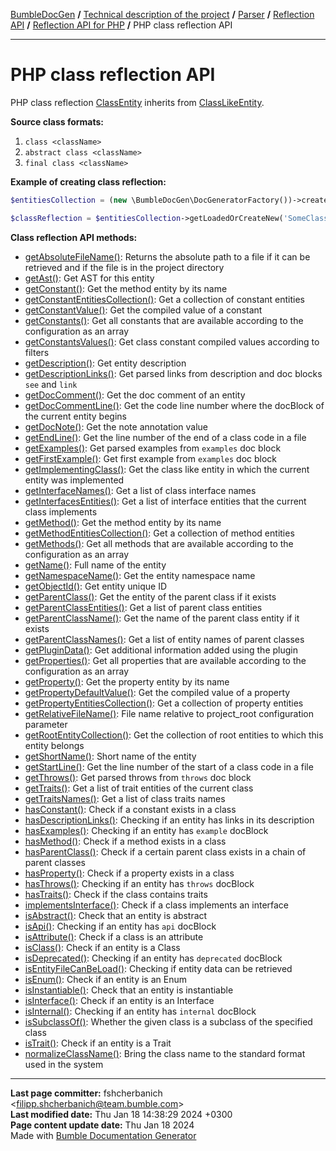 [BumbleDocGen](/docs/README.md) **/**
[Technical description of the project](/docs/tech/readme.md) **/**
[Parser](/docs/tech/02_parser/readme.md) **/**
[Reflection API](/docs/tech/02_parser/reflectionApi/readme.md) **/**
[Reflection API for PHP](/docs/tech/02_parser/reflectionApi/php/readme.md) **/**
PHP class reflection API

---


# PHP class reflection API

PHP class reflection [ClassEntity](/docs/tech/02_parser/reflectionApi/php/classes/ClassEntity.md) inherits from [ClassLikeEntity](/docs/tech/02_parser/reflectionApi/php/classes/ClassLikeEntity_4.md).

**Source class formats:**

1) `class <className>`
2) `abstract class <className>`
3) `final class <className>`

**Example of creating class reflection:**

```php
$entitiesCollection = (new \BumbleDocGen\DocGeneratorFactory())->createRootEntitiesCollection($reflectionApiConfig);

$classReflection = $entitiesCollection->getLoadedOrCreateNew('SomeClassName'); // or get()
```

**Class reflection API methods:**

- [getAbsoluteFileName()](/docs/tech/02_parser/reflectionApi/php/classes/ClassEntity.md#mgetabsolutefilename): Returns the absolute path to a file if it can be retrieved and if the file is in the project directory
- [getAst()](/docs/tech/02_parser/reflectionApi/php/classes/ClassEntity.md#mgetast): Get AST for this entity
- [getConstant()](/docs/tech/02_parser/reflectionApi/php/classes/ClassEntity.md#mgetconstant): Get the method entity by its name
- [getConstantEntitiesCollection()](/docs/tech/02_parser/reflectionApi/php/classes/ClassEntity.md#mgetconstantentitiescollection): Get a collection of constant entities
- [getConstantValue()](/docs/tech/02_parser/reflectionApi/php/classes/ClassEntity.md#mgetconstantvalue): Get the compiled value of a constant
- [getConstants()](/docs/tech/02_parser/reflectionApi/php/classes/ClassEntity.md#mgetconstants): Get all constants that are available according to the configuration as an array
- [getConstantsValues()](/docs/tech/02_parser/reflectionApi/php/classes/ClassEntity.md#mgetconstantsvalues): Get class constant compiled values according to filters
- [getDescription()](/docs/tech/02_parser/reflectionApi/php/classes/ClassEntity.md#mgetdescription): Get entity description
- [getDescriptionLinks()](/docs/tech/02_parser/reflectionApi/php/classes/ClassEntity.md#mgetdescriptionlinks): Get parsed links from description and doc blocks `see` and `link`
- [getDocComment()](/docs/tech/02_parser/reflectionApi/php/classes/ClassEntity.md#mgetdoccomment): Get the doc comment of an entity
- [getDocCommentLine()](/docs/tech/02_parser/reflectionApi/php/classes/ClassEntity.md#mgetdoccommentline): Get the code line number where the docBlock of the current entity begins
- [getDocNote()](/docs/tech/02_parser/reflectionApi/php/classes/ClassEntity.md#mgetdocnote): Get the note annotation value
- [getEndLine()](/docs/tech/02_parser/reflectionApi/php/classes/ClassEntity.md#mgetendline): Get the line number of the end of a class code in a file
- [getExamples()](/docs/tech/02_parser/reflectionApi/php/classes/ClassEntity.md#mgetexamples): Get parsed examples from `examples` doc block
- [getFirstExample()](/docs/tech/02_parser/reflectionApi/php/classes/ClassEntity.md#mgetfirstexample): Get first example from `examples` doc block
- [getImplementingClass()](/docs/tech/02_parser/reflectionApi/php/classes/ClassEntity.md#mgetimplementingclass): Get the class like entity in which the current entity was implemented
- [getInterfaceNames()](/docs/tech/02_parser/reflectionApi/php/classes/ClassEntity.md#mgetinterfacenames): Get a list of class interface names
- [getInterfacesEntities()](/docs/tech/02_parser/reflectionApi/php/classes/ClassEntity.md#mgetinterfacesentities): Get a list of interface entities that the current class implements
- [getMethod()](/docs/tech/02_parser/reflectionApi/php/classes/ClassEntity.md#mgetmethod): Get the method entity by its name
- [getMethodEntitiesCollection()](/docs/tech/02_parser/reflectionApi/php/classes/ClassEntity.md#mgetmethodentitiescollection): Get a collection of method entities
- [getMethods()](/docs/tech/02_parser/reflectionApi/php/classes/ClassEntity.md#mgetmethods): Get all methods that are available according to the configuration as an array
- [getName()](/docs/tech/02_parser/reflectionApi/php/classes/ClassEntity.md#mgetname): Full name of the entity
- [getNamespaceName()](/docs/tech/02_parser/reflectionApi/php/classes/ClassEntity.md#mgetnamespacename): Get the entity namespace name
- [getObjectId()](/docs/tech/02_parser/reflectionApi/php/classes/ClassEntity.md#mgetobjectid): Get entity unique ID
- [getParentClass()](/docs/tech/02_parser/reflectionApi/php/classes/ClassEntity.md#mgetparentclass): Get the entity of the parent class if it exists
- [getParentClassEntities()](/docs/tech/02_parser/reflectionApi/php/classes/ClassEntity.md#mgetparentclassentities): Get a list of parent class entities
- [getParentClassName()](/docs/tech/02_parser/reflectionApi/php/classes/ClassEntity.md#mgetparentclassname): Get the name of the parent class entity if it exists
- [getParentClassNames()](/docs/tech/02_parser/reflectionApi/php/classes/ClassEntity.md#mgetparentclassnames): Get a list of entity names of parent classes
- [getPluginData()](/docs/tech/02_parser/reflectionApi/php/classes/ClassEntity.md#mgetplugindata): Get additional information added using the plugin
- [getProperties()](/docs/tech/02_parser/reflectionApi/php/classes/ClassEntity.md#mgetproperties): Get all properties that are available according to the configuration as an array
- [getProperty()](/docs/tech/02_parser/reflectionApi/php/classes/ClassEntity.md#mgetproperty): Get the property entity by its name
- [getPropertyDefaultValue()](/docs/tech/02_parser/reflectionApi/php/classes/ClassEntity.md#mgetpropertydefaultvalue): Get the compiled value of a property
- [getPropertyEntitiesCollection()](/docs/tech/02_parser/reflectionApi/php/classes/ClassEntity.md#mgetpropertyentitiescollection): Get a collection of property entities
- [getRelativeFileName()](/docs/tech/02_parser/reflectionApi/php/classes/ClassEntity.md#mgetrelativefilename): File name relative to project_root configuration parameter
- [getRootEntityCollection()](/docs/tech/02_parser/reflectionApi/php/classes/ClassEntity.md#mgetrootentitycollection): Get the collection of root entities to which this entity belongs
- [getShortName()](/docs/tech/02_parser/reflectionApi/php/classes/ClassEntity.md#mgetshortname): Short name of the entity
- [getStartLine()](/docs/tech/02_parser/reflectionApi/php/classes/ClassEntity.md#mgetstartline): Get the line number of the start of a class code in a file
- [getThrows()](/docs/tech/02_parser/reflectionApi/php/classes/ClassEntity.md#mgetthrows): Get parsed throws from `throws` doc block
- [getTraits()](/docs/tech/02_parser/reflectionApi/php/classes/ClassEntity.md#mgettraits): Get a list of trait entities of the current class
- [getTraitsNames()](/docs/tech/02_parser/reflectionApi/php/classes/ClassEntity.md#mgettraitsnames): Get a list of class traits names
- [hasConstant()](/docs/tech/02_parser/reflectionApi/php/classes/ClassEntity.md#mhasconstant): Check if a constant exists in a class
- [hasDescriptionLinks()](/docs/tech/02_parser/reflectionApi/php/classes/ClassEntity.md#mhasdescriptionlinks): Checking if an entity has links in its description
- [hasExamples()](/docs/tech/02_parser/reflectionApi/php/classes/ClassEntity.md#mhasexamples): Checking if an entity has `example` docBlock
- [hasMethod()](/docs/tech/02_parser/reflectionApi/php/classes/ClassEntity.md#mhasmethod): Check if a method exists in a class
- [hasParentClass()](/docs/tech/02_parser/reflectionApi/php/classes/ClassEntity.md#mhasparentclass): Check if a certain parent class exists in a chain of parent classes
- [hasProperty()](/docs/tech/02_parser/reflectionApi/php/classes/ClassEntity.md#mhasproperty): Check if a property exists in a class
- [hasThrows()](/docs/tech/02_parser/reflectionApi/php/classes/ClassEntity.md#mhasthrows): Checking if an entity has `throws` docBlock
- [hasTraits()](/docs/tech/02_parser/reflectionApi/php/classes/ClassEntity.md#mhastraits): Check if the class contains traits
- [implementsInterface()](/docs/tech/02_parser/reflectionApi/php/classes/ClassEntity.md#mimplementsinterface): Check if a class implements an interface
- [isAbstract()](/docs/tech/02_parser/reflectionApi/php/classes/ClassEntity.md#misabstract): Check that an entity is abstract
- [isApi()](/docs/tech/02_parser/reflectionApi/php/classes/ClassEntity.md#misapi): Checking if an entity has `api` docBlock
- [isAttribute()](/docs/tech/02_parser/reflectionApi/php/classes/ClassEntity.md#misattribute): Check if a class is an attribute
- [isClass()](/docs/tech/02_parser/reflectionApi/php/classes/ClassEntity.md#misclass): Check if an entity is a Class
- [isDeprecated()](/docs/tech/02_parser/reflectionApi/php/classes/ClassEntity.md#misdeprecated): Checking if an entity has `deprecated` docBlock
- [isEntityFileCanBeLoad()](/docs/tech/02_parser/reflectionApi/php/classes/ClassEntity.md#misentityfilecanbeload): Checking if entity data can be retrieved
- [isEnum()](/docs/tech/02_parser/reflectionApi/php/classes/ClassEntity.md#misenum): Check if an entity is an Enum
- [isInstantiable()](/docs/tech/02_parser/reflectionApi/php/classes/ClassEntity.md#misinstantiable): Check that an entity is instantiable
- [isInterface()](/docs/tech/02_parser/reflectionApi/php/classes/ClassEntity.md#misinterface): Check if an entity is an Interface
- [isInternal()](/docs/tech/02_parser/reflectionApi/php/classes/ClassEntity.md#misinternal): Checking if an entity has `internal` docBlock
- [isSubclassOf()](/docs/tech/02_parser/reflectionApi/php/classes/ClassEntity.md#missubclassof): Whether the given class is a subclass of the specified class
- [isTrait()](/docs/tech/02_parser/reflectionApi/php/classes/ClassEntity.md#mistrait): Check if an entity is a Trait
- [normalizeClassName()](/docs/tech/02_parser/reflectionApi/php/classes/ClassEntity.md#mnormalizeclassname): Bring the class name to the standard format used in the system


---

**Last page committer:** fshcherbanich &lt;filipp.shcherbanich@team.bumble.com&gt;<br>**Last modified date:**   Thu Jan 18 14:38:29 2024 +0300<br>**Page content update date:** Thu Jan 18 2024<br>Made with [Bumble Documentation Generator](https://github.com/bumble-tech/bumble-doc-gen/blob/master/docs/README.md)